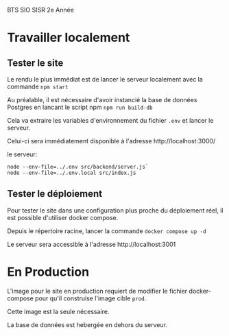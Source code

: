 BTS SIO SISR 2e Année


# Travailler localement

## Tester le site

Le rendu le plus immédiat est de lancer le serveur localement avec la commande
`npm start`

Au préalable, il est nécessaire d'avoir instancié la base de données Postgres en lancant le script npm
`npm run build-db`

Cela va extraire les variables d'environnement du fichier `.env` et lancer le serveur.

Celui-ci sera immédiatement disponible à l'adresse http://localhost:3000/

le serveur:
```shell
node --env-file=../.env src/backend/server.js`
node --env-file=../.env.local src/index.js
```

## Tester le déploiement

Pour tester le site dans une configuration plus proche du déploiement réel, il est possible d'utiliser docker compose.

Depuis le répertoire racine, lancer la commande
`docker compose up -d`

Le serveur sera accessible à l'adresse http://localhost:3001

# En Production

L'image pour le site en production requiert de modifier le fichier docker-compose pour qu'il construise l'image cible `prod`.

Cette image est la seule nécessaire.

La base de données est hebergée en dehors du serveur.